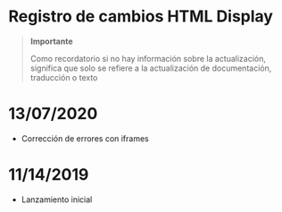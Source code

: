 # Registro de cambios HTML Display

>**Importante**
>
>Como recordatorio si no hay información sobre la actualización, significa que solo se refiere a la actualización de documentación, traducción o texto

# 13/07/2020

- Corrección de errores con iframes

# 11/14/2019

- Lanzamiento inicial

